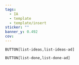 ```yaml
---
tags:
  - IA
  - template
  - template/insert
sticker: ""
banner_y: 0.492
cov:
---
```


`BUTTON[list-ideas,list-ideas-ad]`

`BUTTON[list-done,list-done-ad]`
